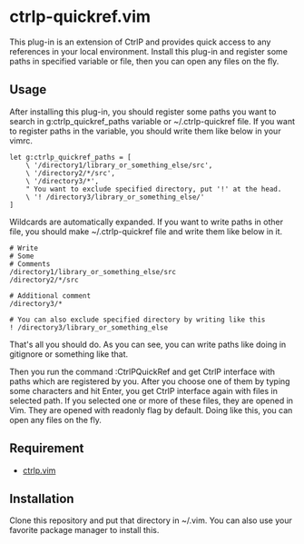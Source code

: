 # ctrlp-quickref.vim

This plug-in is an extension of CtrlP and provides quick access to any
references in your local environment. Install this plug-in and register some
paths in specified variable or file, then you can open any files on the fly.

## Usage

After installing this plug-in, you should register some paths you want to
search in g:ctrlp_quickref_paths variable or ~/.ctrlp-quickref file. If you
want to register paths in the variable, you should write them like below in
your vimrc.

    let g:ctrlp_quickref_paths = [
        \ '/directory1/library_or_something_else/src',
        \ '/directory2/*/src',
        \ '/directory3/*',
        " You want to exclude specified directory, put '!' at the head.
        \ '! /directory3/library_or_something_else/'
    ]

Wildcards are automatically expanded.
If you want to write paths in other file, you should make ~/.ctrlp-quickref
file and write them like below in it.

    # Write
    # Some
    # Comments
    /directory1/library_or_something_else/src
    /directory2/*/src

    # Additional comment
    /directory3/*

    # You can also exclude specified directory by writing like this
    ! /directory3/library_or_something_else

That's all you should do. As you can see, you can write paths like doing in
gitignore or something like that.

Then you run the command :CtrlPQuickRef and get CtrlP interface with paths
which are registered by you. After you choose one of them by typing some
characters and hit Enter, you get CtrlP interface again with files in selected
path. If you selected one or more of these files, they are opened in Vim. They
are opened with readonly flag by default.  Doing like this, you can open any
files on the fly.

## Requirement

+ [ctrlp.vim](https://github.com/kien/ctrlp.vim)

## Installation

Clone this repository and put that directory in ~/.vim.
You can also use your favorite package manager to install this.
